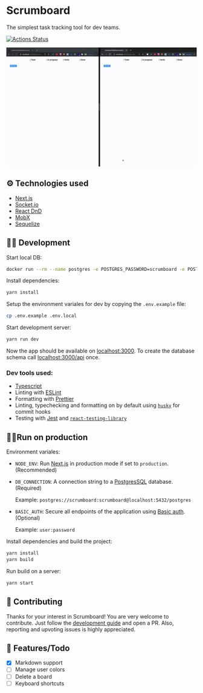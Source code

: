 # Scrumboard

The simplest task tracking tool for dev teams.

[![Actions Status](https://github.com/lukasbals/scrumboard/workflows/Tests/badge.svg?branch=main)](https://github.com/lukasbals/scrumboard/actions)

![Scrumboard](scrumboard.gif)

## ⚙️  Technologies used

- [Next.js](https://nextjs.org)
- [Socket.io](https://socket.io)
- [React DnD](https://react-dnd.github.io/react-dnd/about)
- [MobX](https://mobx.js.org/README.html)
- [Sequelize](https://sequelize.org)

## 👩‍💻 Development

Start local DB:

```bash
docker run --rm --name postgres -e POSTGRES_PASSWORD=scrumboard -e POSTGRES_USER=scrumboard -p 5432:5432 -d postgres
```

Install dependencies:

```bash
yarn install
```

Setup the environment variales for dev by copying the `.env.example` file:

```bash
cp .env.example .env.local
```

Start development server:

```bash
yarn run dev
```

Now the app should be available on [localhost:3000](http://localhost:3000). To create
the database schema call [localhost:3000/api](http://localhost:3000/api) once.

### Dev tools used:

- [Typescript](https://www.typescriptlang.org/)
- Linting with [ESLint](https://eslint.org/)
- Formatting with [Prettier](https://prettier.io/)
- Linting, typechecking and formatting on by default using [`husky`](https://github.com/typicode/husky) for commit hooks
- Testing with [Jest](https://jestjs.io/) and [`react-testing-library`](https://testing-library.com/docs/react-testing-library/intro)

## 🏃‍♀️Run on production

Environment variales:

- `NODE_ENV`: Run [Next.js](https://nextjs.org) in production mode if set to
  `production`. (Recommended)

- `DB_CONNECTION`: A connection string to a [PostgresSQL](https://www.postgresql.org)
  database. (Required)

  Example: `postgres://scrumboard:scrumboard@localhost:5432/postgres`

- `BASIC_AUTH`: Secure all endpoints of the application using
  [Basic auth](https://tools.ietf.org/html/rfc7617). (Optional)

  Example: `user:password`

Install dependencies and build the project:

```bash
yarn install
yarn build
```

Run build on a server:

```bash
yarn start
```

## 🧩 Contributing

Thanks for your interest in Scrumboard! You are very welcome to contribute. Just follow
the [development guide](#development) and open a PR. Also, reporting and upvoting issues
is highly appreciated.

## 🎉 Features/Todo

- [x] Markdown support
- [ ] Manage user colors
- [ ] Delete a board
- [ ] Keyboard shortcuts
